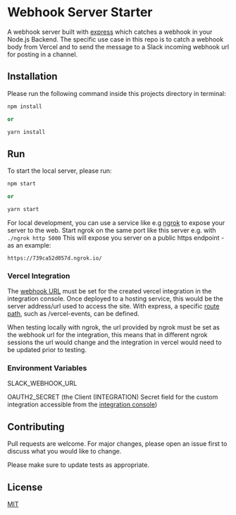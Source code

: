 # Webhook Server Starter

A webhook server built with [express](https://www.npmjs.com/package/express) which catches a webhook in your Node.js Backend. The specific use case in this repo is to catch a webhook body from Vercel and to send the message to a Slack incoming webhook url for posting in a channel.

## Installation

Please run the following command inside this projects directory in terminal:

```python
npm install

or

yarn install
```

## Run

To start the local server, please run:

```python
npm start

or

yarn start
```

For local development, you can use a service like e.g [ngrok](https://ngrok.com/) to expose your server to the web. Start ngrok on the same port like this server e.g. with `./ngrok http 5000` This will expose you server on a public https endpoint - as an example:

`https://739ca52d057d.ngrok.io/`

### Vercel Integration

The [webhook URL](https://vercel.com/docs/integrations/create-integration#webhook-url) must be set for the created vercel integration in the integration console. Once deployed to a hosting service, this would be the server address/url used to access the site. With express, a specific [route path](https://expressjs.com/en/guide/routing.html#route-paths), such as /vercel-events, can be defined.

When testing locally with ngrok, the url provided by ngrok must be set as the webhook url for the integration, this means that in different ngrok sessions the url would change and the integration in vercel would need to be updated prior to testing.

### Environment Variables

SLACK_WEBHOOK_URL

OAUTH2_SECRET (the Client (INTEGRATION) Secret field for the custom integration accessible from the [integration console](https://vercel.com/dashboard/integrations/console))

## Contributing

Pull requests are welcome. For major changes, please open an issue first to discuss what you would like to change.

Please make sure to update tests as appropriate.

## License

[MIT](https://choosealicense.com/licenses/mit/)
